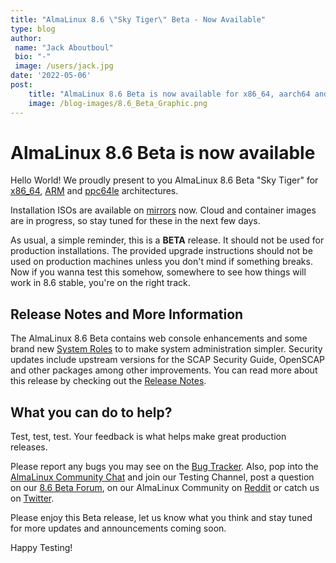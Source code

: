 ```yaml
---
title: "AlmaLinux 8.6 \"Sky Tiger\" Beta - Now Available"
type: blog
author: 
 name: "Jack Aboutboul"
 bio: "-"
 image: /users/jack.jpg
date: '2022-05-06'
post:
    title: "AlmaLinux 8.6 Beta is now available for x86_64, aarch64 and ppc64le. Test away!"
    image: /blog-images/8.6_Beta_Graphic.png
---
```


# AlmaLinux 8.6 Beta is now available

Hello World! We proudly present to you AlmaLinux 8.6 Beta "Sky Tiger" for [x86_64](https://mirrors.almalinux.org/isos/x86_64/8.6-beta.html), [ARM](https://mirrors.almalinux.org/isos/aarch64/8.6-beta.html) and [ppc64le](https://mirrors.almalinux.org/isos/ppc64le/8.6-beta.html) architectures.

Installation ISOs are available on [mirrors](https://mirrors.almalinux.org/) now. Cloud and container images are in progress, so stay tuned for these in the next few days.

As usual, a simple reminder, this is a **BETA** release. It should not be used for production installations. The provided upgrade instructions should not be used on production machines unless you don't mind if something breaks. Now if you wanna test this somehow, somewhere to see how things will work in 8.6 stable, you're on the right track.

## Release Notes and More Information

The AlmaLinux 8.6 Beta contains web console enhancements and some brand new [System Roles](https://access.redhat.com/articles/3050101) to to make system administration simpler. Security updates include upstream versions for the SCAP Security Guide, OpenSCAP and other packages among other improvements. You can read more about this release by checking out the [Release Notes](https://wiki.almalinux.org/release-notes/8.6-beta.html).

## What you can do to help?

Test, test, test. Your feedback is what helps make great production releases.

Please report any bugs you may see on the [Bug Tracker](https://bugs.almalinux.org/). Also, pop into the [AlmaLinux Community Chat](https://chat.almalinux.org/) and join our Testing Channel, post a question on our [8.6 Beta Forum](https://forums.almalinux.org/c/devel/8-6-beta/35), on our AlmaLinux Community on [Reddit](https://reddit.com/r/almalinux) or catch us on [Twitter](https://twitter.com/almalinux).

Please enjoy this Beta release, let us know what you think and stay tuned for more updates and announcements coming soon.

Happy Testing!
